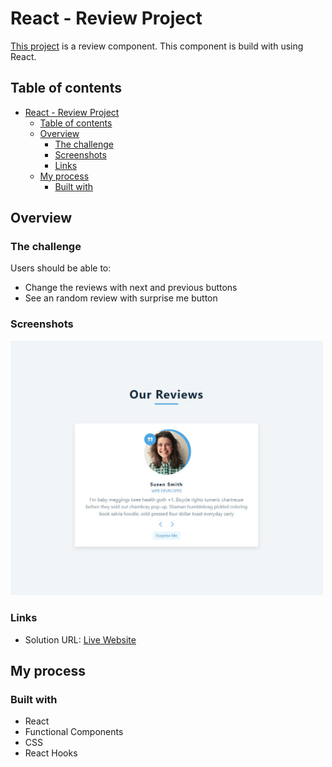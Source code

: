 # React - Review Project

[This project](https://gurhanalan.github.io/React-Review-Project/) is a review component. This component is build with using React.

## Table of contents

- [React - Review Project](#react---review-project)
  - [Table of contents](#table-of-contents)
  - [Overview](#overview)
    - [The challenge](#the-challenge)
    - [Screenshots](#screenshots)
    - [Links](#links)
  - [My process](#my-process)
    - [Built with](#built-with)

## Overview

### The challenge

Users should be able to:

<!-- -   View the optimal layout for the app depending on their device's screen size -->

-   Change the reviews with next and previous buttons
-   See an random review with surprise me button

<!-- -   Change the position, color, shape and size of a box by click the control buttons. -->

### Screenshots

<!-- <img  src="./public/screenshot/johnportfolio1.jpg" alt="html" height=400 width=500><br/> -->

<img  src="./public/screenshot/reactreviews1.jpg" alt="html"  width=500><br/>

<!-- ![](img/csspropertychanger.jpg) -->

### Links

-   Solution URL: [Live Website](https://gurhanalan.github.io/React-Review-Project/)

## My process

### Built with

-   React
-   Functional Components
-   CSS
-   React Hooks
